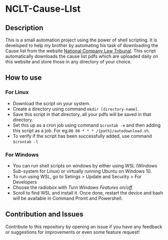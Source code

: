 # NCLT-Cause-LIst

## Description
This is a small automation project using the power of shell scripting. It is developed to help my brother by automating his task of downloading the Cause list from the website [National Company Law Tribunal](https://nclt.gov.in/). This script automatically downloads the cause list pdfs which are uploaded daily on this website and store those in any directory of your choice.
## How to use
### For Linux
* Download the script on your system.
* Create a directory using command `mkdir [directory-name]`.
* Save this script in that directory, all your pdfs will be saved in that directory.
* Set this up as a cron job using command `$crontab -e` and then adding this script as a job. For eg.`00 06 * * * /{path}/autodownload.sh`.
* To verify if the script has been successfully added, use command `$crontab -l`
### For Windows
* You can run shell scripts on windows by either using WSL (Windows Sub-system for Linux) or virtually running Ubuntu on Windows 10.
* To run using WSL, go to Setings > Update and Security > For Developers
* Choose the radiobox with *Turn Windows Features on/off*.
* Scroll to find WSL and install it. Once done, restart the device and bash will be available in Command Promt and Powershell.
## Contribution and Issues
Contribute to this repository by opening an issue if you have any feedback or suggestions for improvements or even some feature request!

